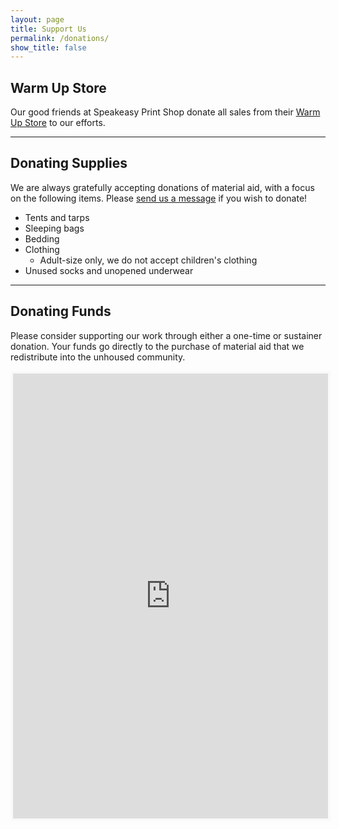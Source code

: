 ```yaml
---
layout: page
title: Support Us
permalink: /donations/
show_title: false
---
```


## Warm Up Store
Our good friends at Speakeasy Print Shop donate all sales from their [Warm Up Store](https://www.speakeasyprintshop.com/warm-up-boston) to our efforts. 

---

## Donating Supplies
We are always gratefully accepting donations of material aid, with a focus on the following items. Please [send us a message](/contact/) if you wish to donate!

- Tents and tarps
- Sleeping bags
- Bedding
- Clothing 
    - Adult-size only, we do not accept children's clothing
- Unused socks and unopened underwear

---

## Donating Funds
Please consider supporting our work through either a one-time or sustainer donation. Your funds go directly to the purchase of material aid that we redistribute into the unhoused community. 

<iframe
id='kofiframe'
src='https://ko-fi.com/warmupboston/?hidefeed=true&widget=true&embed=true&preview=true'
style='border:none;width:100%;padding:4px;background:#f9f9f9;' height='712'
title='warmupboston'> </iframe>
